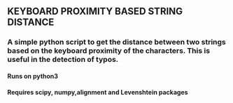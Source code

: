 ## KEYBOARD PROXIMITY BASED STRING DISTANCE
### A simple python script to get the distance between two strings based on the keyboard proximity of the characters. This is useful in the detection of typos. 
#### Runs on python3
#### Requires scipy, numpy,alignment  and Levenshtein packages
